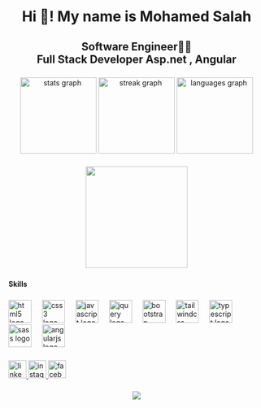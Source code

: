 <h1 align="center">Hi 👋! My name is Mohamed Salah</h1>

###

<h2 align="center">Software Engineer👨‍💻<br> Full Stack Developer Asp.net , Angular</h2>

###

<div align="center">
  <img src="https://github-readme-stats.vercel.app/api?username=mohamedSalah821&hide_title=false&hide_rank=false&show_icons=true&include_all_commits=true&count_private=true&disable_animations=false&theme=dracula&locale=en&hide_border=false" height="150" alt="stats graph"  />
  <img src="https://streak-stats.demolab.com?user=mohamedSalah821&locale=en&mode=daily&theme=dracula&hide_border=false&border_radius=5" height="150" alt="streak graph"  />
  <img src="https://github-readme-stats.vercel.app/api/top-langs?username=mohamedSalah821&locale=en&hide_title=false&layout=compact&card_width=320&langs_count=5&theme=dracula&hide_border=false" height="150" alt="languages graph"  />
</div>

###

<div align="center">
  <img height="200" src="https://media.giphy.com/media/PTBVMsYIOB0SBP4MVe/giphy.gif?cid=ecf05e47lnuqu3d9mprm7bx4ak8tmqkot65j3wkkobhp2roe&ep=v1_gifs_search&rid=giphy.gif&ct=g"  />
</div>

###

<h4 align="left">Skills</h4>

###

<div align="left">
  <img src="https://cdn.jsdelivr.net/gh/devicons/devicon/icons/html5/html5-original.svg" height="45" alt="html5 logo"  />
  <img width="13" />
  <img src="https://cdn.jsdelivr.net/gh/devicons/devicon/icons/css3/css3-original.svg" height="45" alt="css3 logo"  />
  <img width="13" />
  <img src="https://cdn.jsdelivr.net/gh/devicons/devicon/icons/javascript/javascript-original.svg" height="45" alt="javascript logo"  />
  <img width="13" />
  <img src="https://cdn.jsdelivr.net/gh/devicons/devicon/icons/jquery/jquery-original.svg" height="45" alt="jquery logo"  />
  <img width="13" />
  <img src="https://cdn.jsdelivr.net/gh/devicons/devicon/icons/bootstrap/bootstrap-original.svg" height="45" alt="bootstrap logo"  />
  <img width="13" />
  <img src="https://cdn.jsdelivr.net/gh/devicons/devicon/icons/tailwindcss/tailwindcss-original-wordmark.svg" height="45" alt="tailwindcss logo"  />
  <img width="13" />
  <img src="https://cdn.jsdelivr.net/gh/devicons/devicon/icons/typescript/typescript-original.svg" height="45" alt="typescript logo"  />
  <img width="13" />
  <img src="https://cdn.jsdelivr.net/gh/devicons/devicon/icons/sass/sass-original.svg" height="45" alt="sass logo"  />
  <img width="13" />
  <img src="https://cdn.jsdelivr.net/gh/devicons/devicon/icons/angularjs/angularjs-original.svg" height="45" alt="angularjs logo"  />
</div>

###

<h4 align="left"></h4>

###

<div align="left">
  <a href="https://www.linkedin.com/in/mohamed-salah-2a4174264" target="_blank">
    <img src="https://img.shields.io/static/v1?message=LinkedIn&logo=linkedin&label=&color=0077B5&logoColor=white&labelColor=&style=for-the-badge" height="35" alt="linkedin logo"  />
  </a>
  <a href="https://www.instagram.com/mohamed_s.sabry?igsh=MXd1a3M5dHJ0c3N0dQ==" target="_blank">
    <img src="https://img.shields.io/static/v1?message=Instagram&logo=instagram&label=&color=E4405F&logoColor=white&labelColor=&style=for-the-badge" height="35" alt="instagram logo"  />
  </a>
  <a href="https://www.facebook.com/profile.php?id=100005599981302&mibextid=ZbWKwL" target="_blank">
    <img src="https://img.shields.io/static/v1?message=Facebook&logo=facebook&label=&color=1877F2&logoColor=white&labelColor=&style=for-the-badge" height="35" alt="facebook logo"  />
  </a>
</div>

###

<div align="center">
  <img src="https://profile-counter.glitch.me/mohamedSalah821/count.svg?"  />
</div>

###
